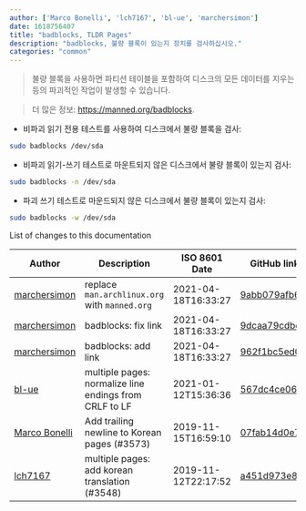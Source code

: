 ```yaml
---
author: ['Marco Bonelli', 'lch7167', 'bl-ue', 'marchersimon']
date: 1618756407
title: "badblocks, TLDR Pages"
description: "badblocks, 불량 블록이 있는지 장치를 검사하십시오."
categories: "common"
---
```

> 불량 블록을 사용하면 파티션 테이블을 포함하여 디스크의 모든 데이터를 지우는 등의 파괴적인 작업이 발생할 수 있습니다.

> 더 많은 정보: <https://manned.org/badblocks>.

- 비파괴 읽기 전용 테스트를 사용하여 디스크에서 불량 블록을 검사:

```bash
sudo badblocks /dev/sda
```

- 비파괴 읽기-쓰기 테스트로 마운트되지 않은 디스크에서 불량 블록이 있는지 검사:

```bash
sudo badblocks -n /dev/sda
```

- 파괴 쓰기 테스트로 마운드되지 않은 디스크에서 불량 블록이 있는지 검사:

```bash
sudo badblocks -w /dev/sda
```
List of changes to this documentation


Author | Description | ISO 8601 Date | GitHub link
------|-----|-----|-----
[marchersimon](mailto:marchersimon@zohomail.eu) | replace `man.archlinux.org` with `manned.org` | 2021-04-18T16:33:27 | [9abb079afb69](https://github.com/tldr-pages/tldr/commit/9abb079afb6972f3de61a30e1b3fb849ad4b68d9)
[marchersimon](mailto:marchersimon@zohomail.eu) | badblocks: fix link | 2021-04-18T16:33:27 | [9dcaa79cdbd6](https://github.com/tldr-pages/tldr/commit/9dcaa79cdbd60c09b0c06e17d2c7e689a3ab4126)
[marchersimon](mailto:marchersimon@zohomail.eu) | badblocks: add link | 2021-04-18T16:33:27 | [962f1bc5ed08](https://github.com/tldr-pages/tldr/commit/962f1bc5ed08dfe6e4cdb2541bc0fa805e91af71)
[bl-ue](mailto:54780737+bl-ue@users.noreply.github.com) | multiple pages: normalize line endings from CRLF to LF | 2021-01-12T15:36:36 | [567dc4ce0663](https://github.com/tldr-pages/tldr/commit/567dc4ce0663231ea1b8b9533b327094eb82ba1f)
[Marco Bonelli](mailto:mebeim@users.noreply.github.com) | Add trailing newline to Korean pages (#3573) | 2019-11-15T16:59:10 | [07fab14d0e7b](https://github.com/tldr-pages/tldr/commit/07fab14d0e7b61291e76cd880594984bbc3e60e5)
[lch7167](mailto:youngsj69@gmail.com) | multiple pages: add korean translation (#3548) | 2019-11-12T22:17:52 | [a451d973e85d](https://github.com/tldr-pages/tldr/commit/a451d973e85daf798ecab99ce2a7937727a934da)

